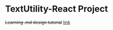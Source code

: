 # **TextUtility-React Project**
~~Learning .md design tutorial~~
[link](http://127.0.0.1:5501/BOMEvent/LocationObject.html)
